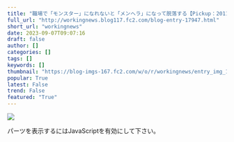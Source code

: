 ```yaml
---
title: "職場で「モンスター」になれないと「メンヘラ」になって脱落する【Pickup：2011.9.4】"
full_url: "http://workingnews.blog117.fc2.com/blog-entry-17947.html"
short_url: "workingnews"
date: 2023-09-07T09:07:16
draft: false
author: []
categories: []
tags: []
keywords: []
thumbnail: "https://blog-imgs-167.fc2.com/w/o/r/workingnews/entry_img_17947.jpg"
popular: True
latest: False
trend: False
featured: "True"
---
```


![](https://blog-imgs-167.fc2.com/w/o/r/workingnews/entry_img_17947.jpg)

<div><p> </p> <p class="plugin-freearea"> パーツを表示するにはJavaScriptを有効にして下さい。 </p><p id="i2i-15a675c9be31438acfd-wrap"> </p> <p> </p> </div>